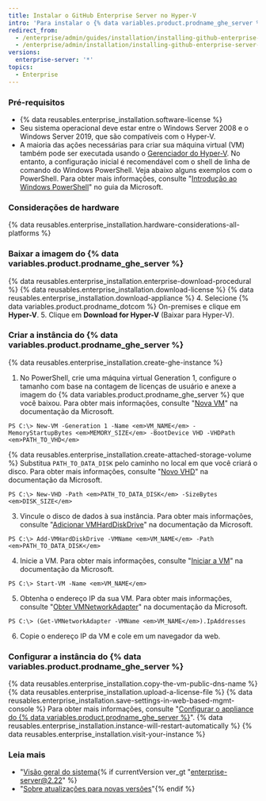 ```yaml
---
title: Instalar o GitHub Enterprise Server no Hyper-V
intro: 'Para instalar o {% data variables.product.prodname_ghe_server %} no Hyper-V, você deve fazer a implantação em uma máquina que execute o Windows Server 2008 através do Windows Server 2019.'
redirect_from:
  - /enterprise/admin/guides/installation/installing-github-enterprise-on-hyper-v/
  - /enterprise/admin/installation/installing-github-enterprise-server-on-hyper-v
versions:
  enterprise-server: '*'
topics:
  - Enterprise
---
```


### Pré-requisitos

- {% data reusables.enterprise_installation.software-license %}
- Seu sistema operacional deve estar entre o Windows Server 2008 e o Windows Server 2019, que são compatíveis com o Hyper-V.
- A maioria das ações necessárias para criar sua máquina virtual (VM) também pode ser executada usando o [Gerenciador do Hyper-V](https://docs.microsoft.com/windows-server/virtualization/hyper-v/manage/remotely-manage-hyper-v-hosts). No entanto, a configuração inicial é recomendável com o shell de linha de comando do Windows PowerShell. Veja abaixo alguns exemplos com o PowerShell. Para obter mais informações, consulte "[Introdução ao Windows PowerShell](https://docs.microsoft.com/powershell/scripting/getting-started/getting-started-with-windows-powershell?view=powershell-5.1)" no guia da Microsoft.

### Considerações de hardware

{% data reusables.enterprise_installation.hardware-considerations-all-platforms %}

### Baixar a imagem do {% data variables.product.prodname_ghe_server %}

{% data reusables.enterprise_installation.enterprise-download-procedural %}
{% data reusables.enterprise_installation.download-license %}
{% data reusables.enterprise_installation.download-appliance %}
4. Selecione {% data variables.product.prodname_dotcom %} On-premises e clique em **Hyper-V**.
5. Clique em **Download for Hyper-V** (Baixar para Hyper-V).

### Criar a instância do {% data variables.product.prodname_ghe_server %}

{% data reusables.enterprise_installation.create-ghe-instance %}

1. No PowerShell, crie uma máquina virtual Generation 1, configure o tamanho com base na contagem de licenças de usuário e anexe a imagem do {% data variables.product.prodname_ghe_server %} que você baixou. Para obter mais informações, consulte "[Nova VM](https://docs.microsoft.com/powershell/module/hyper-v/new-vm?view=win10-ps)" na documentação da Microsoft.
  ```shell
  PS C:\> New-VM -Generation 1 -Name <em>VM_NAME</em> -MemoryStartupBytes <em>MEMORY_SIZE</em> -BootDevice VHD -VHDPath <em>PATH_TO_VHD</em>  
  ```
{% data reusables.enterprise_installation.create-attached-storage-volume %} Substitua `PATH_TO_DATA_DISK` pelo caminho no local em que você criará o disco. Para obter mais informações, consulte "[Novo VHD](https://docs.microsoft.com/powershell/module/hyper-v/new-vhd?view=win10-ps)" na documentação da Microsoft.
  ```shell
  PS C:\> New-VHD -Path <em>PATH_TO_DATA_DISK</em> -SizeBytes <em>DISK_SIZE</em>
  ```
3. Vincule o disco de dados à sua instância. Para obter mais informações, consulte "[Adicionar VMHardDiskDrive](https://docs.microsoft.com/powershell/module/hyper-v/add-vmharddiskdrive?view=win10-ps)" na documentação da Microsoft.
  ```shell
  PS C:\> Add-VMHardDiskDrive -VMName <em>VM_NAME</em> -Path <em>PATH_TO_DATA_DISK</em>
  ```
4. Inicie a VM. Para obter mais informações, consulte "[Iniciar a VM](https://docs.microsoft.com/powershell/module/hyper-v/start-vm?view=win10-ps)" na documentação da Microsoft.
  ```shell
  PS C:\> Start-VM -Name <em>VM_NAME</em>
  ```
5. Obtenha o endereço IP da sua VM. Para obter mais informações, consulte "[Obter VMNetworkAdapter](https://docs.microsoft.com/powershell/module/hyper-v/get-vmnetworkadapter?view=win10-ps)" na documentação da Microsoft.
  ```shell
  PS C:\> (Get-VMNetworkAdapter -VMName <em>VM_NAME</em>).IpAddresses
  ```
6. Copie o endereço IP da VM e cole em um navegador da web.

### Configurar a instância do {% data variables.product.prodname_ghe_server %}

{% data reusables.enterprise_installation.copy-the-vm-public-dns-name %}
{% data reusables.enterprise_installation.upload-a-license-file %}
{% data reusables.enterprise_installation.save-settings-in-web-based-mgmt-console %} Para obter mais informações, consulte "[Configurar o appliance do {% data variables.product.prodname_ghe_server %}](/enterprise/admin/guides/installation/configuring-the-github-enterprise-server-appliance)".
{% data reusables.enterprise_installation.instance-will-restart-automatically %}
{% data reusables.enterprise_installation.visit-your-instance %}

### Leia mais

- "[Visão geral do sistema](/enterprise/admin/guides/installation/system-overview){% if currentVersion ver_gt "enterprise-server@2.22" %}
- "[Sobre atualizações para novas versões](/admin/overview/about-upgrades-to-new-releases)"{% endif %}
